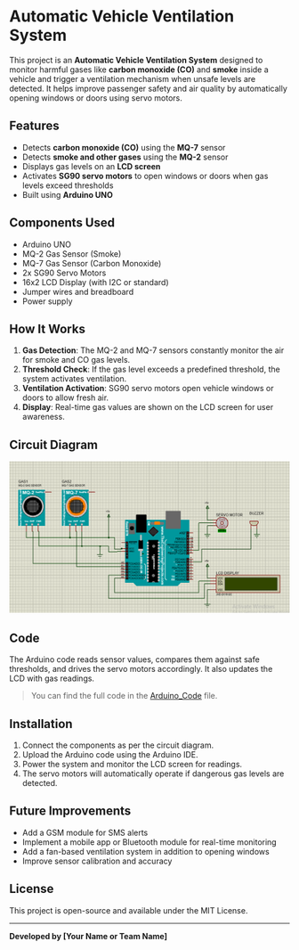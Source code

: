 # Automatic Vehicle Ventilation System

This project is an **Automatic Vehicle Ventilation System** designed to monitor harmful gases like **carbon monoxide (CO)** and **smoke** inside a vehicle and trigger a ventilation mechanism when unsafe levels are detected. It helps improve passenger safety and air quality by automatically opening windows or doors using servo motors.

## Features

- Detects **carbon monoxide (CO)** using the **MQ-7** sensor
- Detects **smoke and other gases** using the **MQ-2** sensor
- Displays gas levels on an **LCD screen**
- Activates **SG90 servo motors** to open windows or doors when gas levels exceed thresholds
- Built using **Arduino UNO**

## Components Used

- Arduino UNO
- MQ-2 Gas Sensor (Smoke)
- MQ-7 Gas Sensor (Carbon Monoxide)
- 2x SG90 Servo Motors
- 16x2 LCD Display (with I2C or standard)
- Jumper wires and breadboard
- Power supply

## How It Works

1. **Gas Detection**: The MQ-2 and MQ-7 sensors constantly monitor the air for smoke and CO gas levels.
2. **Threshold Check**: If the gas level exceeds a predefined threshold, the system activates ventilation.
3. **Ventilation Activation**: SG90 servo motors open vehicle windows or doors to allow fresh air.
4. **Display**: Real-time gas values are shown on the LCD screen for user awareness.

## Circuit Diagram

![Circuit Diagram ](circuitDiagram.PNG)

## Code

The Arduino code reads sensor values, compares them against safe thresholds, and drives the servo motors accordingly. It also updates the LCD with gas readings.

> You can find the full code in the [Arduino_Code](ArduinoFile.ino) file.

## Installation

1. Connect the components as per the circuit diagram.
2. Upload the Arduino code using the Arduino IDE.
3. Power the system and monitor the LCD screen for readings.
4. The servo motors will automatically operate if dangerous gas levels are detected.

## Future Improvements

- Add a GSM module for SMS alerts
- Implement a mobile app or Bluetooth module for real-time monitoring
- Add a fan-based ventilation system in addition to opening windows
- Improve sensor calibration and accuracy

## License

This project is open-source and available under the MIT License.

---

**Developed by [Your Name or Team Name]**
